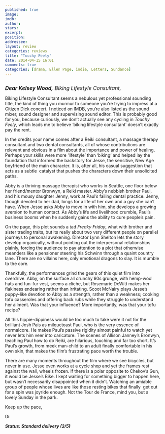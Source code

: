```yaml
---
published: true
image: 
imdb: 
author:  
stars: 
excerpt: 
position: 
addressee: 
layout: review
categories: reviews
title: "Touchy Feely"
date: 2014-04-15 16:01
comments: true
categories: [drama, Ellen Page, indie, Letters, Sundance]
---
```

<div><p><span class="full-image-block ssNonEditable"><span><a href="/letters/2014/4/15/touchy-feely.html"><img src="http://rollotomasi73.files.wordpress.com/2014/04/touchy-feely.jpg" alt="" /></a></span></span></p>
<p><em style="font-size:120%;"><strong>Dear Kelsey Wood,</strong> Biking Lifestyle Consultant,</em></p>
<p>Biking Lifestyle Consultant seems a nebulous yet professional sounding title, the kind of thing you murmur to someone you&rsquo;re trying to impress at a Citizen Dick concert. I noticed on IMDB, you&rsquo;re also listed as the sound mixer, sound designer and supervising sound editor. This is probably good for you, because curiously, we don&rsquo;t actually see any cycling in <em>Touchy Feely</em>, which leads me to believe &lsquo;biking lifestyle consultant&rsquo; doesn&rsquo;t exactly pay the rent.</p>
<p>In the credits your name comes after a Reiki consultant, a massage therapy consultant and two dental consultants, all of whose contributions are relevant and obvious in a film about the importance and power of healing. Perhaps your skills were more &lsquo;lifestyle&rsquo; than &lsquo;biking&rsquo; and helped lay the foundation that informed the backstory for Jesse, the sensitive, New Age boyfriend of the main character. It is, after all, his casual suggestion that acts as a subtle&nbsp; catalyst that pushes the characters down their unsolicited paths.&nbsp;</p>
<p>Abby is a thriving massage therapist who works in Seattle, one floor below her friend/mentor Bronwyn, a Reiki master. Abby&rsquo;s nebbish brother Paul, and his mousy daughter Jenny, work at Paul&rsquo;s failing dental practice. Jenny, though devoted to her dad, longs for a life of her own and a guy she can&rsquo;t have. When Jesse asks Abby to move in with him, she develops a growing aversion to human contact. As Abby&rsquo;s life and livelihood crumble, Paul&rsquo;s business booms when he suddenly gains the ability to cure people&rsquo;s pain.&nbsp;</p>
<p>On the page, this plot sounds a tad <em>Freaky Friday</em>, what with brother and sister trading traits, but its really about two very different people on parallel journeys to personal awakening. Director Lynn Shelton lets the story develop organically, without pointing out the interpersonal relationships plainly, forcing the audience to pay attention to a plot that otherwise meanders like a pensioner steering his Schwinn through a quaint country lane. There are no villains here, only emotional dragons to slay. It is mumble to the core.</p>
<p>Thankfully, the performances grind the gears of this quiet film into overdrive. Abby, on the surface all crunchy 90s grunge, with hemp-wool hats and fun-fur vest, seems a cliche, but Rosemarie DeWitt makes her flakiness endearing rather than irritating. Scoot McNairy plays Jesse&rsquo;s puppy-like devotion to Abby as a strength, rather than a weakness; cooking tofu casseroles and offering back rubs while they struggle to understand her ailment. Was that your influence? More importantly, was that your tofu recipe?&nbsp;</p>
<p>All this hippie-dippiness would be too much to take were it not for the brilliant Josh Pais as milquetoast Paul, who is the very essence of normalcore. He makes Paul&rsquo;s passive rigidity almost painful to watch yet never lets him veer into caricature. The scenes of Allison Janney&rsquo;s Bronwyn, teaching Paul how to do Reiki, are hilarious, touching and far too short. It&rsquo;s Paul&rsquo;s growth, from meek man-child to an adult finally comfortable in his own skin, that makes the film&rsquo;s frustrating pace worth the trouble. &nbsp;</p>
<p>There are many moments throughout the film where we see bicycles, but never in use. Jesse even works at a cycle shop and yet the frames rest against the wall, wheels frozen. If there is a polar opposite to Chekov&rsquo;s Gun, it would be Jesse&rsquo;s Bike. I kept waiting for something bigger to happen here, but wasn&rsquo;t necessarily disappointed when it didn&rsquo;t. Watching an amiable group of people whose lives are like those resting bikes that finally&nbsp; get out for a spin was joyride enough. Not the Tour de France, mind you, but a lovely Sunday in the park.&nbsp;</p>
<p>Keep up the pace,</p>
<p>Di</p>
<p><strong><em>Status: Standard delivery (3/5)</em></strong></p></div>
